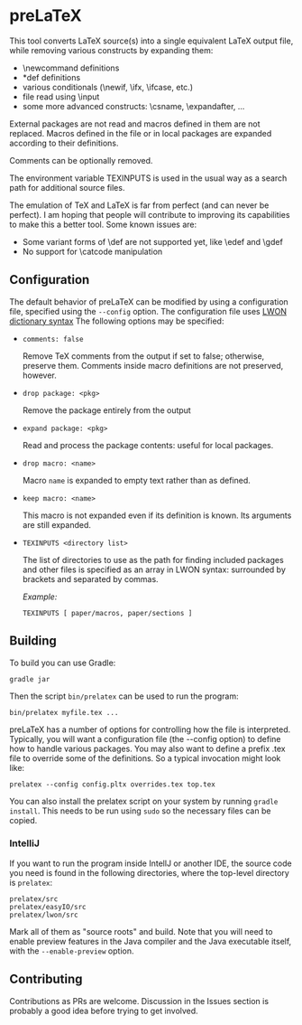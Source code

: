 # preLaTeX

This tool converts LaTeX source(s) into a single equivalent LaTeX output file, while removing various constructs by expanding them:

* \newcommand definitions
* \*def definitions
* various conditionals (\newif, \ifx, \ifcase, etc.)
* file read using \input
* some more advanced constructs: \csname, \expandafter, ...

External packages are not read and macros defined in them are not replaced. Macros defined in the file
or in local packages are expanded according to their definitions.

Comments can be optionally removed.

The environment variable TEXINPUTS is used  in the usual way as a search path
for additional source files.

The emulation of TeX and LaTeX is far from perfect (and can never be perfect).
I am hoping that people will contribute to improving its capabilities to make
this a better tool. Some known issues are:

* Some variant forms of \def are not supported yet, like \edef and \gdef
* No support for \catcode manipulation

## Configuration

The default behavior of preLaTeX can be modified by using a configuration file, specified using the `--config`
option. The configuration file uses [LWON dictionary syntax](https://github.com/andrewcmyers/lwon)
The following options may be specified:

- `comments: false`

    Remove TeX comments from the output if set to false; otherwise,
    preserve them. Comments inside macro definitions are not preserved,
    however.

- `drop package: <pkg>`

    Remove the package entirely from the output

- `expand package: <pkg>`

    Read and process the package contents: useful for local packages.

- `drop macro: <name>`

    Macro `name` is expanded to empty text rather than as defined.
    
- `keep macro: <name>`

    This macro is not expanded even if its definition is known. Its arguments are still expanded.

- `TEXINPUTS <directory list>`

    The list of directories to use as the path for finding included packages and other files is
    specified as an array in LWON syntax: surrounded by brackets and separated by commas.
 
    *Example:*

    ```
    TEXINPUTS [ paper/macros, paper/sections ]
    ```

## Building

To build you can use Gradle:

    gradle jar

Then the script `bin/prelatex` can be used to run the program:

    bin/prelatex myfile.tex ...

preLaTeX has a number of options for controlling how the file is interpreted. Typically, you
will want a configuration file (the --config option) to define how to handle various packages. You may
also want to define a prefix .tex file to override some of the definitions. So a typical invocation might
look like:

    prelatex --config config.pltx overrides.tex top.tex

You can also install the prelatex script on your system by running `gradle install`. This needs to
be run using `sudo` so the necessary files can be copied.

### IntelliJ

If you want to run the program inside IntellJ or another IDE, the source code
you need is found in the following directories, where the top-level directory
is `prelatex`:

    prelatex/src
    prelatex/easyIO/src
    prelatex/lwon/src

Mark all of them as "source roots" and build. Note that you will need to enable preview features
in the Java compiler and the Java executable itself, with the `--enable-preview` option.

## Contributing

Contributions as PRs are welcome. Discussion in the Issues section is probably a good idea before trying to get involved.
